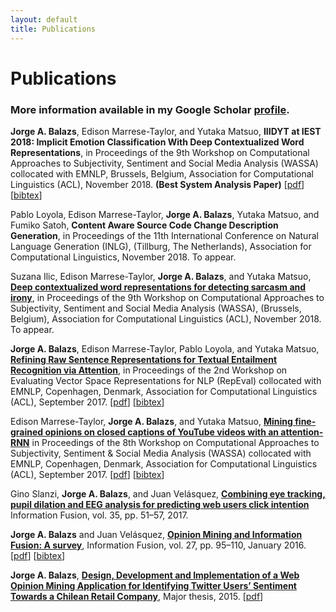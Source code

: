 ```yaml
---
layout: default
title: Publications
---
```


# Publications

### More information available in my Google Scholar [profile](https://scholar.google.com/citations?user=Iqr7zaQAAAAJ).

__Jorge A. Balazs__, Edison Marrese-Taylor, and Yutaka Matsuo, __IIIDYT at IEST
2018: Implicit Emotion Classification With Deep Contextualized Word
Representations__, in Proceedings of the 9th Workshop on Computational
Approaches to Subjectivity, Sentiment and Social Media Analysis (WASSA)
collocated with EMNLP, Brussels, Belgium, Association for Computational
Linguistics (ACL), November 2018. **(Best System Analysis Paper)**
[[pdf](assets/papers/iest_2018.pdf)] [[bibtex](assets/papers/iest_2018.bib)]

Pablo Loyola, Edison Marrese-Taylor, __Jorge A. Balazs__, Yutaka Matsuo, and
Fumiko Satoh, __Content Aware Source Code Change Description Generation__, in
Proceedings of the 11th International Conference on Natural Language Generation
(INLG), (Tillburg, The Netherlands), Association for Computational Linguistics,
November 2018. To appear.

Suzana Ilic, Edison Marrese-Taylor, __Jorge A. Balazs__, and Yutaka Matsuo,
[__Deep contextualized word representations for detecting sarcasm and
irony__](https://arxiv.org/abs/1809.09795), in Proceedings of the 9th Workshop
on Computational Approaches to Subjectivity, Sentiment and Social Media Analysis
(WASSA), (Brussels, Belgium), Association for Computational Linguistics (ACL),
November 2018. To appear.

__Jorge A. Balazs__, Edison Marrese-Taylor, Pablo Loyola, and Yutaka Matsuo,
[__Refining Raw Sentence Representations for Textual Entailment Recognition via
Attention__](http://www.aclweb.org/anthology/W17-5310), in Proceedings of the
2nd Workshop on Evaluating Vector Space Representations for NLP (RepEval)
collocated with EMNLP, Copenhagen, Denmark, Association for Computational
Linguistics (ACL), September 2017. [<a
href="assets/papers/refining_raw_sentences.pdf">pdf</a>] [<a
href="assets/papers/refining_raw_sentences.bib">bibtex</a>]

Edison Marrese-Taylor, __Jorge A. Balazs__, and Yutaka Matsuo, [__Mining
fine-grained opinions on closed captions of YouTube videos with an
attention-RNN__](http://www.aclweb.org/anthology/W17-5213) in Proceedings of the
8th Workshop on Computational Approaches to Subjectivity, Sentiment & Social
Media Analysis (WASSA) collocated with EMNLP, Copenhagen, Denmark, Association
for Computational Linguistics (ACL), September 2017. [<a
href="assets/papers/video_om.pdf">pdf</a>] [<a
href="assets/papers/video_om.bib">bibtex</a>]

Gino Slanzi, __Jorge A. Balazs__, and Juan Velásquez, [__Combining eye tracking,
pupil dilation and EEG analysis for predicting web users click
intention__](https://doi.org/10.1016/j.inffus.2016.09.003) Information Fusion,
vol. 35, pp. 51–57, 2017.

__Jorge A. Balazs__ and Juan Velásquez, [__Opinion Mining and Information
Fusion: A survey__](http://dx.doi.org/10.1016/j.inffus.2015.06.002), Information
Fusion, vol. 27, pp. 95–110, January 2016. [<a
href="assets/papers/if_om_paper.pdf">pdf</a>] [<a
href="assets/papers/if_om_paper.bib">bibtex</a>]

__Jorge A. Balazs__, [__Design, Development and Implementation of a Web Opinion
Mining Application for Identifying Twitter Users’ Sentiment Towards a Chilean
Retail Company__](http://repositorio.uchile.cl/handle/2250/137769), Major
thesis, 2015. [<a href="assets/Thesis-Jorge-Balazs.pdf">pdf</a>]
